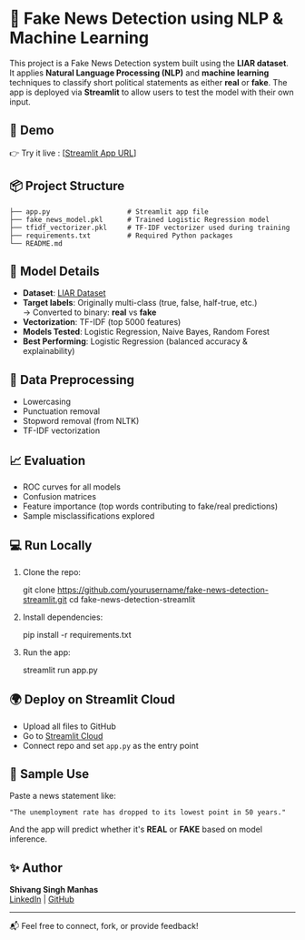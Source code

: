 
# 📰 Fake News Detection using NLP & Machine Learning

This project is a Fake News Detection system built using the **LIAR dataset**. It applies **Natural Language Processing (NLP)** and **machine learning** techniques to classify short political statements as either **real** or **fake**. The app is deployed via **Streamlit** to allow users to test the model with their own input.

## 🚀 Demo

👉 Try it live : [[Streamlit App URL](https://fake-news-detection-69esj4uppayjusnynwazfz.streamlit.app/)]

## 📦 Project Structure

```
├── app.py                   # Streamlit app file
├── fake_news_model.pkl      # Trained Logistic Regression model
├── tfidf_vectorizer.pkl     # TF-IDF vectorizer used during training
├── requirements.txt         # Required Python packages
└── README.md
```

## 🧠 Model Details

- **Dataset**: [LIAR Dataset](https://www.cs.ucsb.edu/~william/data/liar_dataset.zip)
- **Target labels**: Originally multi-class (true, false, half-true, etc.)  
  → Converted to binary: **real** vs **fake**
- **Vectorization**: TF-IDF (top 5000 features)
- **Models Tested**: Logistic Regression, Naive Bayes, Random Forest
- **Best Performing**: Logistic Regression (balanced accuracy & explainability)

## 🧹 Data Preprocessing

- Lowercasing
- Punctuation removal
- Stopword removal (from NLTK)
- TF-IDF vectorization

## 📈 Evaluation

- ROC curves for all models
- Confusion matrices
- Feature importance (top words contributing to fake/real predictions)
- Sample misclassifications explored

## 💻 Run Locally

1. Clone the repo:
 
   git clone https://github.com/yourusername/fake-news-detection-streamlit.git
   cd fake-news-detection-streamlit
   

2. Install dependencies:

   pip install -r requirements.txt


3. Run the app:

   streamlit run app.py


## 🌍 Deploy on Streamlit Cloud

- Upload all files to GitHub
- Go to [Streamlit Cloud](https://share.streamlit.io)
- Connect repo and set `app.py` as the entry point

## 🧾 Sample Use

Paste a news statement like:
```
"The unemployment rate has dropped to its lowest point in 50 years."
```
And the app will predict whether it's **REAL** or **FAKE** based on model inference.

## ✨ Author

**Shivang Singh Manhas**  
[LinkedIn](https://www.linkedin.com/in/shivangmanhas) | [GitHub](https://github.com/shivangmanhas)

---

📬 Feel free to connect, fork, or provide feedback!
